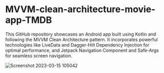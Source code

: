 # MVVM-clean-architecture-movie-app-TMDB

This GitHub repository showcases an Android app built using Kotlin and following the MVVM Clean Architecture pattern. It incorporates powerful technologies like LiveData and Dagger-Hilt Dependency Injection for optimal performance, and Jetpack Navigation Component and Safe-Args for seamless screen navigation.


![Screenshot 2023-03-15 105042](https://user-images.githubusercontent.com/28884625/225215008-655a8e80-d414-4356-9107-d1161a91df3d.png)
